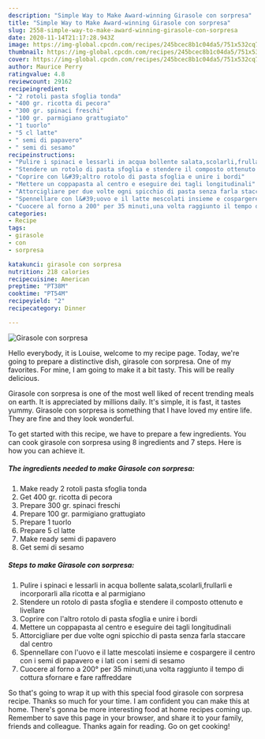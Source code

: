 ```yaml
---
description: "Simple Way to Make Award-winning Girasole con sorpresa"
title: "Simple Way to Make Award-winning Girasole con sorpresa"
slug: 2558-simple-way-to-make-award-winning-girasole-con-sorpresa
date: 2020-11-14T21:17:28.943Z
image: https://img-global.cpcdn.com/recipes/245bcec8b1c04da5/751x532cq70/girasole-con-sorpresa-recipe-main-photo.jpg
thumbnail: https://img-global.cpcdn.com/recipes/245bcec8b1c04da5/751x532cq70/girasole-con-sorpresa-recipe-main-photo.jpg
cover: https://img-global.cpcdn.com/recipes/245bcec8b1c04da5/751x532cq70/girasole-con-sorpresa-recipe-main-photo.jpg
author: Maurice Perry
ratingvalue: 4.8
reviewcount: 29162
recipeingredient:
- "2 rotoli pasta sfoglia tonda"
- "400 gr. ricotta di pecora"
- "300 gr. spinaci freschi"
- "100 gr. parmigiano grattugiato"
- "1 tuorlo"
- "5 cl latte"
- " semi di papavero"
- " semi di sesamo"
recipeinstructions:
- "Pulire i spinaci e lessarli in acqua bollente salata,scolarli,frullarli e incorporarli alla ricotta e al parmigiano"
- "Stendere un rotolo di pasta sfoglia e stendere il composto ottenuto e livellare"
- "Coprire con l&#39;altro rotolo di pasta sfoglia e unire i bordi"
- "Mettere un coppapasta al centro e eseguire dei tagli longitudinali"
- "Attorcigliare per due volte ogni spicchio di pasta senza farla staccare dal centro"
- "Spennellare con l&#39;uovo e il latte mescolati insieme e cospargere il centro con i semi di papavero e i lati con i semi di sesamo"
- "Cuocere al forno a 200° per 35 minuti,una volta raggiunto il tempo di cottura sfornare e fare raffreddare"
categories:
- Recipe
tags:
- girasole
- con
- sorpresa

katakunci: girasole con sorpresa 
nutrition: 218 calories
recipecuisine: American
preptime: "PT38M"
cooktime: "PT54M"
recipeyield: "2"
recipecategory: Dinner

---
```



![Girasole con sorpresa](https://img-global.cpcdn.com/recipes/245bcec8b1c04da5/751x532cq70/girasole-con-sorpresa-recipe-main-photo.jpg)

Hello everybody, it is Louise, welcome to my recipe page. Today, we're going to prepare a distinctive dish, girasole con sorpresa. One of my favorites. For mine, I am going to make it a bit tasty. This will be really delicious.



Girasole con sorpresa is one of the most well liked of recent trending meals on earth. It is appreciated by millions daily. It's simple, it is fast, it tastes yummy. Girasole con sorpresa is something that I have loved my entire life. They are fine and they look wonderful.


To get started with this recipe, we have to prepare a few ingredients. You can cook girasole con sorpresa using 8 ingredients and 7 steps. Here is how you can achieve it.

<!--inarticleads1-->

##### The ingredients needed to make Girasole con sorpresa:

1. Make ready 2 rotoli pasta sfoglia tonda
1. Get 400 gr. ricotta di pecora
1. Prepare 300 gr. spinaci freschi
1. Prepare 100 gr. parmigiano grattugiato
1. Prepare 1 tuorlo
1. Prepare 5 cl latte
1. Make ready  semi di papavero
1. Get  semi di sesamo




<!--inarticleads2-->

##### Steps to make Girasole con sorpresa:

1. Pulire i spinaci e lessarli in acqua bollente salata,scolarli,frullarli e incorporarli alla ricotta e al parmigiano
1. Stendere un rotolo di pasta sfoglia e stendere il composto ottenuto e livellare
1. Coprire con l&#39;altro rotolo di pasta sfoglia e unire i bordi
1. Mettere un coppapasta al centro e eseguire dei tagli longitudinali
1. Attorcigliare per due volte ogni spicchio di pasta senza farla staccare dal centro
1. Spennellare con l&#39;uovo e il latte mescolati insieme e cospargere il centro con i semi di papavero e i lati con i semi di sesamo
1. Cuocere al forno a 200° per 35 minuti,una volta raggiunto il tempo di cottura sfornare e fare raffreddare




So that's going to wrap it up with this special food girasole con sorpresa recipe. Thanks so much for your time. I am confident you can make this at home. There's gonna be more interesting food at home recipes coming up. Remember to save this page in your browser, and share it to your family, friends and colleague. Thanks again for reading. Go on get cooking!
